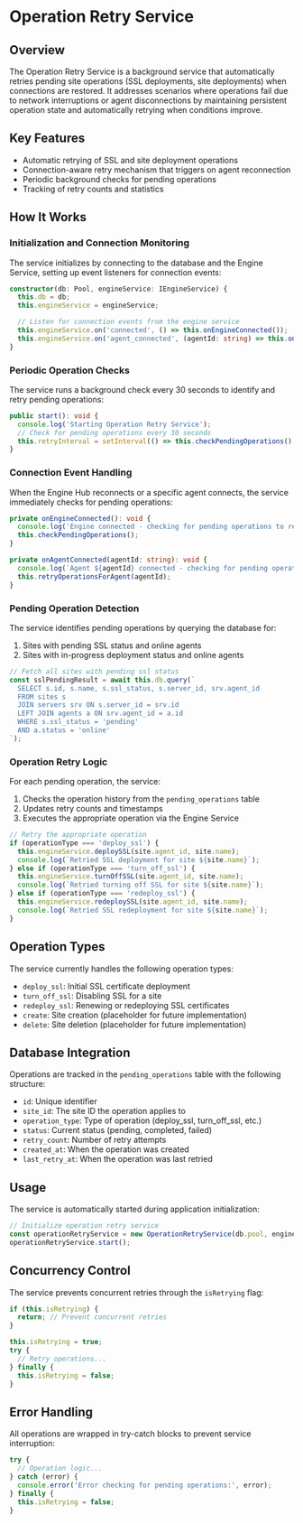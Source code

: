 # Operation Retry Service

## Overview

The Operation Retry Service is a background service that automatically retries pending site operations (SSL deployments, site deployments) when connections are restored. It addresses scenarios where operations fail due to network interruptions or agent disconnections by maintaining persistent operation state and automatically retrying when conditions improve.

## Key Features

- Automatic retrying of SSL and site deployment operations
- Connection-aware retry mechanism that triggers on agent reconnection
- Periodic background checks for pending operations
- Tracking of retry counts and statistics

## How It Works

### Initialization and Connection Monitoring

The service initializes by connecting to the database and the Engine Service, setting up event listeners for connection events:

```typescript
constructor(db: Pool, engineService: IEngineService) {
  this.db = db;
  this.engineService = engineService;

  // Listen for connection events from the engine service
  this.engineService.on('connected', () => this.onEngineConnected());
  this.engineService.on('agent_connected', (agentId: string) => this.onAgentConnected(agentId));
}
```

### Periodic Operation Checks

The service runs a background check every 30 seconds to identify and retry pending operations:

```typescript
public start(): void {
  console.log('Starting Operation Retry Service');
  // Check for pending operations every 30 seconds
  this.retryInterval = setInterval(() => this.checkPendingOperations(), 30000);
}
```

### Connection Event Handling

When the Engine Hub reconnects or a specific agent connects, the service immediately checks for pending operations:

```typescript
private onEngineConnected(): void {
  console.log('Engine connected - checking for pending operations to retry');
  this.checkPendingOperations();
}

private onAgentConnected(agentId: string): void {
  console.log(`Agent ${agentId} connected - checking for pending operations to retry`);
  this.retryOperationsForAgent(agentId);
}
```

### Pending Operation Detection

The service identifies pending operations by querying the database for:
1. Sites with pending SSL status and online agents
2. Sites with in-progress deployment status and online agents

```typescript
// Fetch all sites with pending ssl status
const sslPendingResult = await this.db.query(`
  SELECT s.id, s.name, s.ssl_status, s.server_id, srv.agent_id
  FROM sites s
  JOIN servers srv ON s.server_id = srv.id
  LEFT JOIN agents a ON srv.agent_id = a.id
  WHERE s.ssl_status = 'pending'
  AND a.status = 'online'
`);
```

### Operation Retry Logic

For each pending operation, the service:
1. Checks the operation history from the `pending_operations` table
2. Updates retry counts and timestamps
3. Executes the appropriate operation via the Engine Service

```typescript
// Retry the appropriate operation
if (operationType === 'deploy_ssl') {
  this.engineService.deploySSL(site.agent_id, site.name);
  console.log(`Retried SSL deployment for site ${site.name}`);
} else if (operationType === 'turn_off_ssl') {
  this.engineService.turnOffSSL(site.agent_id, site.name);
  console.log(`Retried turning off SSL for site ${site.name}`);
} else if (operationType === 'redeploy_ssl') {
  this.engineService.redeploySSL(site.agent_id, site.name);
  console.log(`Retried SSL redeployment for site ${site.name}`);
}
```

## Operation Types

The service currently handles the following operation types:
- `deploy_ssl`: Initial SSL certificate deployment
- `turn_off_ssl`: Disabling SSL for a site
- `redeploy_ssl`: Renewing or redeploying SSL certificates
- `create`: Site creation (placeholder for future implementation)
- `delete`: Site deletion (placeholder for future implementation)

## Database Integration

Operations are tracked in the `pending_operations` table with the following structure:
- `id`: Unique identifier
- `site_id`: The site ID the operation applies to
- `operation_type`: Type of operation (deploy_ssl, turn_off_ssl, etc.)
- `status`: Current status (pending, completed, failed)
- `retry_count`: Number of retry attempts
- `created_at`: When the operation was created
- `last_retry_at`: When the operation was last retried

## Usage

The service is automatically started during application initialization:

```typescript
// Initialize operation retry service
const operationRetryService = new OperationRetryService(db.pool, engineService);
operationRetryService.start();
```

## Concurrency Control

The service prevents concurrent retries through the `isRetrying` flag:

```typescript
if (this.isRetrying) {
  return; // Prevent concurrent retries
}

this.isRetrying = true;
try {
  // Retry operations...
} finally {
  this.isRetrying = false;
}
```

## Error Handling

All operations are wrapped in try-catch blocks to prevent service interruption:

```typescript
try {
  // Operation logic...
} catch (error) {
  console.error('Error checking for pending operations:', error);
} finally {
  this.isRetrying = false;
}
``` 